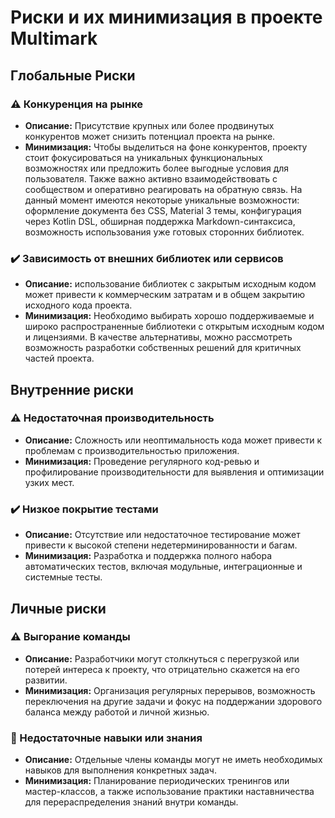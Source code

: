 # Риски и их минимизация в проекте Multimark

## Глобальные Риски

### ⚠️ Конкуренция на рынке
* **Описание:** Присутствие крупных или более продвинутых конкурентов может снизить потенциал проекта на рынке.
* **Минимизация:** Чтобы выделиться на фоне конкурентов, проекту стоит фокусироваться на уникальных функциональных возможностях или предложить более выгодные условия для пользователя. Также важно активно взаимодействовать с сообществом и оперативно реагировать на обратную связь. На данный момент имеются некоторые уникальные возможности: оформление документа без CSS, Material 3 темы, конфигурация через Kotlin DSL, обширная поддержка Markdown-синтаксиса, возможность использования уже готовых сторонних библиотек.

### ✔️ Зависимость от внешних библиотек или сервисов
* **Описание:** использование библиотек с закрытым исходным кодом может привести к коммерческим затратам и в общем закрытию исходного кода проекта.
* **Минимизация:** Необходимо выбирать хорошо поддерживаемые и широко распространенные библиотеки с открытым исходным кодом и лицензиями. В качестве альтернативы, можно рассмотреть возможность разработки собственных решений для критичных частей проекта.

## Внутренние риски
### ⚠️ Недостаточная производительность
* **Описание:** Сложность или неоптимальность кода может привести к проблемам с производительностью приложения.
* **Минимизация:** Проведение регулярного код-ревью и профилирование производительности для выявления и оптимизации узких мест.

### ✔️ Низкое покрытие тестами
* **Описание:** Отсутствие или недостаточное тестирование может привести к высокой степени недетерминированности и багам.
* **Минимизация:** Разработка и поддержка полного набора автоматических тестов, включая модульные, интеграционные и системные тесты.

## Личные риски
### ⚠️ Выгорание команды
* **Описание:** Разработчики могут столкнуться с перегрузкой или потерей интереса к проекту, что отрицательно скажется на его развитии.
* **Минимизация:** Организация регулярных перерывов, возможность переключения на другие задачи и фокус на поддержании здорового баланса между работой и личной жизнью.

### 🛑 Недостаточные навыки или знания
* **Описание:** Отдельные члены команды могут не иметь необходимых навыков для выполнения конкретных задач.
* **Минимизация:** Планирование периодических тренингов или мастер-классов, а также использование практики наставничества для перераспределения знаний внутри команды.
